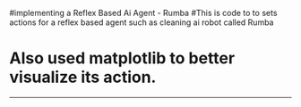 #implementing a Reflex Based Ai Agent - Rumba
#This is code to to sets actions for a reflex based agent such as cleaning ai robot called Rumba
# Also used matplotlib to better visualize its action.
---
